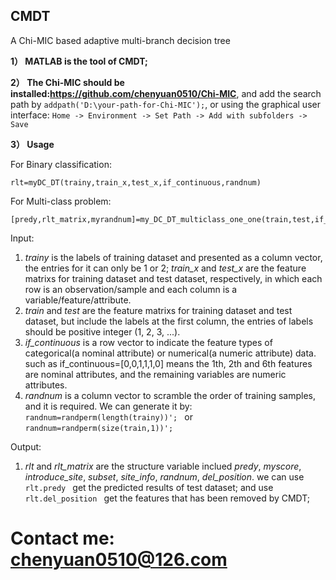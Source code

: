 ## CMDT

A Chi-MIC based adaptive multi-branch decision tree

**1） MATLAB is the tool of CMDT;**

**2） The Chi-MIC should be installed:https://github.com/chenyuan0510/Chi-MIC**, and add the search path by ```addpath('D:\your-path-for-Chi-MIC');```, or using the graphical user interface: ```Home -> Environment -> Set Path -> Add with subfolders -> Save```

**3） Usage**

 For Binary classification:
 
    rlt=myDC_DT(trainy,train_x,test_x,if_continuous,randnum)
 For Multi-class problem:
 
    [predy,rlt_matrix,myrandnum]=my_DC_DT_multiclass_one_one(train,test,if_continuous,randnum)
Input:
1. *trainy* is the labels of training dataset and presented as a column vector, the entries for it can only be 1 or 2; *train_x* and *test_x* are the feature matrixs for training dataset and test dataset, respectively, in which each row is an observation/sample and each column is a variable/feature/attribute. 
2. *train* and *test* are the feature matrixs for training dataset and test dataset, but include the labels at the first column, the entries of labels should be positive integer (1, 2, 3, ...).
3. *if_continuous* is a row vector to indicate the feature types of categorical(a nominal attribute) or numerical(a numeric attribute) data. such as if_continuous=[0,0,1,1,1,0]
means the 1th, 2th and 6th features are nominal attributes, and the remaining variables are numeric attributes.
4. *randnum* is a column vector to scramble the order of training samples, and it is required. We can generate it by:
```randnum=randperm(length(trainy))'; ```
   or 
```randnum=randperm(size(train,1))';```

Output:
1. *rlt* and *rlt_matrix* are the structure variable inclued *predy*, *myscore*, *introduce_site*, *subset*, *site_info*, *randnum*, *del_position*.
we can use ```rlt.predy ``` get the predicted results of test dataset; and use ```rlt.del_position ``` get the features that has been removed by CMDT;

# Contact me: chenyuan0510@126.com
